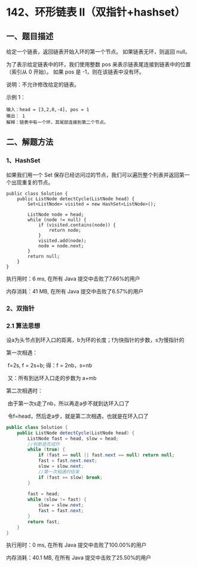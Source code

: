 # 142、环形链表 II（双指针+hashset）

## 一、题目描述

给定一个链表，返回链表开始入环的第一个节点。 如果链表无环，则返回 null。

为了表示给定链表中的环，我们使用整数 pos 来表示链表尾连接到链表中的位置（索引从 0 开始）。 如果 pos 是 -1，则在该链表中没有环。

说明：不允许修改给定的链表。

示例 1：

```
输入：head = [3,2,0,-4], pos = 1
输出： 1
解释：链表中有一个环，其尾部连接到第二个节点。
```





## 二、解题方法

### 1、HashSet

如果我们用一个 Set 保存已经访问过的节点，我们可以遍历整个列表并返回第一个出现重复的节点。

```
public class Solution {
    public ListNode detectCycle(ListNode head) {
        Set<ListNode> visited = new HashSet<ListNode>();

        ListNode node = head;
        while (node != null) {
            if (visited.contains(node)) {
                return node;
            }
            visited.add(node);
            node = node.next;
        }
        return null;
    }
}
```

执行用时：6 ms, 在所有 Java 提交中击败了7.66%的用户

内存消耗：41 MB, 在所有 Java 提交中击败了6.57%的用户



### 2、双指针

### 2.1  算法思想

设a为头节点到环入口的距离，b为环的长度；f为快指针的步数，s为慢指针的

第一次相遇：

​		f=2s, f  = 2s+b;  得：f  = 2nb，s=nb

​		又：所有到达环入口走的步数为 a+mb

第二次相遇时：

​		由于第一次s走了nb，所以再走a步不就到达环入口了

​		令f=head，然后走a步，就是第二次相遇，也就是在环入口了

```java
public class Solution {
    public ListNode detectCycle(ListNode head) {
        ListNode fast = head, slow = head;
        //判断是否成环
        while (true) {
            if (fast == null || fast.next == null) return null;
            fast = fast.next.next;
            slow = slow.next;
            //第一次相遇时结束
            if (fast == slow) break;
        }
        
        fast = head;
        while (slow != fast) {
            slow = slow.next;
            fast = fast.next;
        }
        return fast;
    }
}
```

执行用时：0 ms, 在所有 Java 提交中击败了100.00%的用户

内存消耗：40.1 MB, 在所有 Java 提交中击败了25.50%的用户